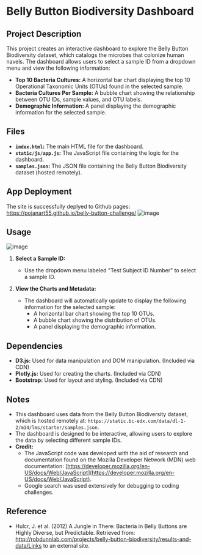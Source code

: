 # Belly Button Biodiversity Dashboard

## Project Description

This project creates an interactive dashboard to explore the Belly Button Biodiversity dataset, which catalogs the microbes that colonize human navels. The dashboard allows users to select a sample ID from a dropdown menu and view the following information:

* **Top 10 Bacteria Cultures:** A horizontal bar chart displaying the top 10 Operational Taxonomic Units (OTUs) found in the selected sample.
* **Bacteria Cultures Per Sample:** A bubble chart showing the relationship between OTU IDs, sample values, and OTU labels.
* **Demographic Information:** A panel displaying the demographic information for the selected sample.

## Files

* **`index.html`:** The main HTML file for the dashboard.
* **`static/js/app.js`:** The JavaScript file containing the logic for the dashboard.
* **`samples.json`:** The JSON file containing the Belly Button Biodiversity dataset (hosted remotely).

## App Deployment
The site is successfully deplyed to Github pages:  https://pojanart55.github.io/belly-button-challenge/
![image](https://github.com/user-attachments/assets/c3fa677f-44ba-4ffc-9b7e-6d575504cd72)


## Usage

![image](https://github.com/user-attachments/assets/d20bfc61-c9bc-41cd-9e19-87f2c46c6905)


1.  **Select a Sample ID:**
    * Use the dropdown menu labeled "Test Subject ID Number" to select a sample ID.

2.  **View the Charts and Metadata:**
    * The dashboard will automatically update to display the following information for the selected sample:
        * A horizontal bar chart showing the top 10 OTUs.
        * A bubble chart showing the distribution of OTUs.
        * A panel displaying the demographic information.

## Dependencies

* **D3.js:** Used for data manipulation and DOM manipulation. (Included via CDN)
* **Plotly.js:** Used for creating the charts. (Included via CDN)
* **Bootstrap:** Used for layout and styling. (Included via CDN)

## Notes

* This dashboard uses data from the Belly Button Biodiversity dataset, which is hosted remotely at: `https://static.bc-edx.com/data/dl-1-2/m14/lms/starter/samples.json`.
* The dashboard is designed to be interactive, allowing users to explore the data by selecting different sample IDs.
* **Credit:**
    * The JavaScript code was developed with the aid of research and documentation found on the Mozilla Developer Network (MDN) web documentation: [https://developer.mozilla.org/en-US/docs/Web/JavaScript](https://developer.mozilla.org/en-US/docs/Web/JavaScript).
    * Google search was used extensively for debugging to coding challenges.

## Reference
* Hulcr, J. et al. (2012) A Jungle in There: Bacteria in Belly Buttons are Highly Diverse, but Predictable. Retrieved from: http://robdunnlab.com/projects/belly-button-biodiversity/results-and-data/Links to an external site.

